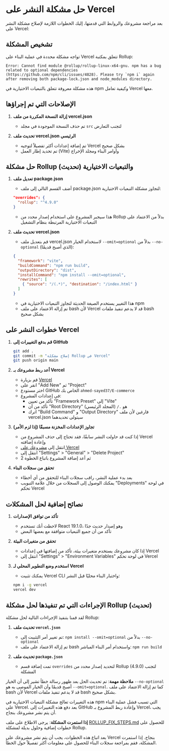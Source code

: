 # حل مشكلة النشر على Vercel

بعد مراجعة مشروعك والروابط التي قدمتها، إليك الخطوات اللازمة لإصلاح مشكلة النشر على Vercel:

## تشخيص المشكلة

تواجه مشكلة محددة في عملية البناء على Vercel تتعلق بمكتبة Rollup:

```
Error: Cannot find module @rollup/rollup-linux-x64-gnu. npm has a bug related to optional dependencies (https://github.com/npm/cli/issues/4828). Please try `npm i` again after removing both package-lock.json and node_modules directory.
```

هذه مشكلة معروفة تتعلق بالتبعيات الاختيارية في npm وكيفية تعامل Vercel معها.

## الإصلاحات التي تم إجراؤها

1. **إزالة النسخة المكررة من ملف vercel.json**
   - تم حذف النسخة الموجودة في مجلد `src` لتجنب التعارض

2. **تحديث ملف vercel.json الرئيسي**
   - تم إضافة إعدادات أكثر تفصيلاً لتوجيه Vercel بشكل صحيح
   - تم تحديد إطار العمل (Vite) وأوامر البناء ومجلد الإخراج

## حل مشكلة Rollup والتبعيات الاختيارية (تحديث)

1. **تعديل ملف package.json**
   - أضف القسم التالي إلى ملف package.json لتجاوز مشكلة التبعيات الاختيارية:
   ```json
   "overrides": {
     "rollup": "^4.9.0"
   }
   ```
   - هذا سيجبر المشروع على استخدام إصدار محدد من Rollup بدلاً من الاعتماد على التبعيات الاختيارية المرتبطة بنظام التشغيل

2. **تحديث ملف vercel.json**
   - قم بتعديل ملف vercel.json لاستخدام الخيار `--omit=optional` بدلاً من `--no-optional` (الذي أصبح قديمًا):
   ```json
   {
     "framework": "vite",
     "buildCommand": "npm run build",
     "outputDirectory": "dist",
     "installCommand": "npm install --omit=optional",
     "rewrites": [
       { "source": "/(.*)", "destination": "/index.html" }
     ]
   }
   ```
   - هذا التغيير يستخدم الصيغة الحديثة لتجاوز التبعيات الاختيارية في npm
   - تم إزالة الاعتماد على ملف bash لأن Vercel قد لا يدعم تنفيذ ملفات bash بشكل صحيح

## خطوات النشر على Vercel

1. **قم بدفع التغييرات إلى GitHub**
   ```bash
   git add .
   git commit -m "إصلاح مشكلة Rollup في Vercel"
   git push origin main
   ```

2. **أعد ربط مشروعك بـ Vercel**
   - قم بزيارة [Vercel](https://vercel.com/dashboard)
   - انقر على "Add New" ثم "Project"
   - اختر مستودع GitHub الخاص بك `ahmed-sayed37/E-commerce`
   - في إعدادات المشروع:
     - تأكد من تعيين "Framework Preset" إلى "Vite"
     - تأكد من أن "Root Directory" هو `./` (المجلد الرئيسي)
     - اترك "Build Command" و "Output Directory" فارغين لأن ملف vercel.json سيتولى تحديدهما

3. **تجاوز الإعدادات المخزنة مسبقًا (إذا لزم الأمر)**
   - إذا كنت قد حاولت النشر سابقًا، فقد تحتاج إلى حذف المشروع من Vercel وإعادة إضافته
   - انتقل إلى [مشروعك على Vercel](https://vercel.com/ahmed-sayed37s-projects/e-commerce/)
   - انتقل إلى "Settings" > "General" > "Delete Project"
   - ثم أعد إضافة المشروع باتباع الخطوة 2

4. **تحقق من سجلات البناء**
   - بعد بدء عملية النشر، راقب سجلات البناء للتحقق من أي أخطاء
   - يمكنك الوصول إلى السجلات من خلال علامة التبويب "Deployments" في لوحة تحكم Vercel

## نصائح إضافية لحل المشكلات

1. **تأكد من توافق الإصدارات**
   - لاحظت أنك تستخدم React 19.1.0، وهو إصدار حديث جدًا
   - تأكد من أن جميع التبعيات متوافقة مع بعضها البعض

2. **تحقق من متغيرات البيئة**
   - إذا كان مشروعك يستخدم متغيرات بيئة، تأكد من إضافتها في إعدادات Vercel
   - انتقل إلى "Settings" > "Environment Variables" في لوحة تحكم Vercel

3. **استخدم وضع التطوير المحلي لـ Vercel**
   - يمكنك تثبيت Vercel CLI واختبار البناء محليًا قبل النشر:
   ```bash
   npm i -g vercel
   vercel dev
   ```

## الإجراءات التي تم تنفيذها لحل مشكلة Rollup (تحديث)

لقد قمنا بتنفيذ الإجراءات التالية لحل مشكلة Rollup:

1. **تحديث ملف `vercel.json`**
   - تم تغيير أمر التثبيت إلى: `npm install --omit=optional` بدلاً من `--no-optional`
   - تم إزالة الاعتماد على ملف bash واستخدام أمر البناء المباشر: `npm run build`

2. **تحديث ملف `package.json`**
   - تمت إضافة قسم `overrides` لتحديد إصدار محدد من Rollup (4.9.0) لتجنب المشكلة

**ملاحظة مهمة**: تم تحديث الحل بعد ظهور رسالة خطأ تشير إلى أن الخيار `--no-optional` أصبح قديمًا وأن الخيار الموصى به هو `--omit=optional`. كما تم إزالة الاعتماد على ملف bash لأن Vercel قد لا يدعم تنفيذ ملفات bash بشكل صحيح.

هذه التغييرات تعالج مشكلة التبعيات الاختيارية في npm التي تسبب فشل عملية البناء على Vercel. بعد دفع هذه التغييرات إلى GitHub وإعادة ربط المشروع بـ Vercel، يجب أن يتم نشر مشروعك بنجاح.

**إذا استمرت المشكلة**: يرجى الاطلاع على ملف [ROLLUP_FIX_STEPS.md](./ROLLUP_FIX_STEPS.md) للحصول على خطوات إضافية وحلول بديلة لمشكلة Rollup.

بعد اتباع هذه الخطوات، يجب أن يتم نشر مشروعك على Vercel بنجاح. إذا استمرت المشكلة، فقم بمراجعة سجلات البناء للحصول على معلومات أكثر تفصيلاً حول الخطأ.